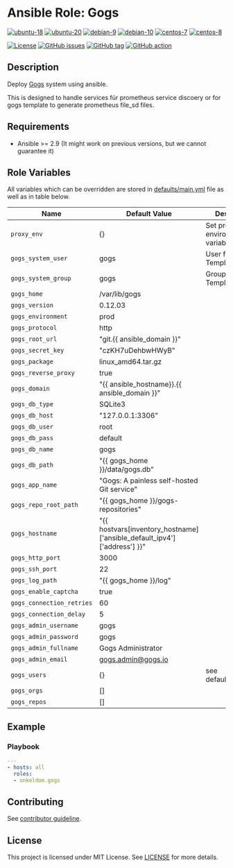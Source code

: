 # Ansible Role: Gogs

[![ubuntu-18](https://img.shields.io/badge/ubuntu-18.x-orange?style=flat&logo=ubuntu)](https://ubuntu.com/)
[![ubuntu-20](https://img.shields.io/badge/ubuntu-20.x-orange?style=flat&logo=ubuntu)](https://ubuntu.com/)
[![debian-9](https://img.shields.io/badge/debian-9.x-orange?style=flat&logo=debian)](https://www.debian.org/)
[![debian-10](https://img.shields.io/badge/debian-10.x-orange?style=flat&logo=debian)](https://www.debian.org/)
[![centos-7](https://img.shields.io/badge/centos-7.x-orange?style=flat&logo=centos)](https://www.centos.org/)
[![centos-8](https://img.shields.io/badge/centos-8.x-orange?style=flat&logo=centos)](https://www.centos.org/)

[![License](https://img.shields.io/badge/license-MIT%20License-brightgreen.svg?style=flat)](https://opensource.org/licenses/MIT)
[![GitHub issues](https://img.shields.io/github/issues/OnkelDom/ansible-role-gogs?style=flat)](https://github.com/OnkelDom/ansible-role-gogs/issues)
[![GitHub tag](https://img.shields.io/github/tag/OnkelDom/ansible-role-gogs.svg?style=flat)](https://github.com/OnkelDom/ansible-role-gogs/tags)
[![GitHub action](https://github.com/OnkelDom/ansible-role-gogs/workflows/ansible-lint/badge.svg)](https://github.com/OnkelDom/ansible-role-gogs)

## Description

Deploy [Gogs](https://github.com/gogs/gogs) system using ansible.

This is designed to handle services für prometheus service discoery or for gogs template to generate prometheus file_sd files.

## Requirements

- Ansible >= 2.9 (It might work on previous versions, but we cannot guarantee it)

## Role Variables

All variables which can be overridden are stored in [defaults/main.yml](defaults/main.yml) file as well as in table below.

| Name           | Default Value | Description                        |
| -------------- | ------------- | -----------------------------------|
| `proxy_env` |  {} | Set proxy environment variables |
| `gogs_system_user` | gogs | User for Gogs Template |
| `gogs_system_group` | gogs | Group for Gogs Template |
| `gogs_home` | /var/lib/gogs |  |
| `gogs_version` | 0.12.03 |  |
| `gogs_environment` | prod |  |
| `gogs_protocol` | http |  |
| `gogs_root_url` | "git.{{ ansible_domain }}" |  |
| `gogs_secret_key` | "czKH7uDehbwHWyB" |  |
| `gogs_package` | linux_amd64.tar.gz |  |
| `gogs_reverse_proxy` | true |  |
| `gogs_domain` | "{{ ansible_hostname}}.{{ ansible_domain }}" |  |
| `gogs_db_type` | SQLite3 |  |
| `gogs_db_host` | "127.0.0.1:3306" |  |
| `gogs_db_user` | root |  |
| `gogs_db_pass` | default |  |
| `gogs_db_name` | gogs |  |
| `gogs_db_path` | "{{ gogs_home }}/data/gogs.db" |  |
| `gogs_app_name` | "Gogs: A painless self-hosted Git service" |  |
| `gogs_repo_root_path` | "{{ gogs_home }}/gogs-repositories" |  |
| `gogs_hostname` | "{{ hostvars[inventory_hostname]['ansible_default_ipv4']['address'] }}" |  |
| `gogs_http_port` | 3000 |  |
| `gogs_ssh_port` | 22 |  |
| `gogs_log_path` | "{{ gogs_home }}/log" |  |
| `gogs_enable_captcha` | true |  |
| `gogs_connection_retries` | 60 |  |
| `gogs_connection_delay` | 5 |  |
| `gogs_admin_username` | gogs |  |
| `gogs_admin_password` | gogs |  |
| `gogs_admin_fullname` | Gogs Administrator |  |
| `gogs_admin_email` | gogs.admin@gogs.io |  |
| `gogs_users` | {} | see defaults/main.yml |
| `gogs_orgs` | [] |  |
| `gogs_repos` | [] |  |

## Example

### Playbook

```yaml
---
- hosts: all
  roles:
  - onkeldom.gogs
```

## Contributing

See [contributor guideline](CONTRIBUTING.md).

## License

This project is licensed under MIT License. See [LICENSE](/LICENSE) for more details.